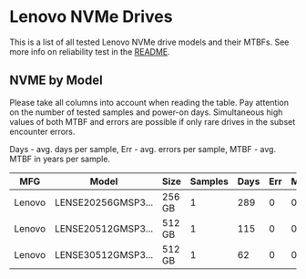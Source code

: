 Lenovo NVMe Drives
==================

This is a list of all tested Lenovo NVMe drive models and their MTBFs. See more
info on reliability test in the [README](https://github.com/bsdhw/SMART).

NVME by Model
------------

Please take all columns into account when reading the table. Pay attention on the
number of tested samples and power-on days. Simultaneous high values of both MTBF
and errors are possible if only rare drives in the subset encounter errors.

Days - avg. days per sample,
Err  - avg. errors per sample,
MTBF - avg. MTBF in years per sample.

| MFG       | Model              | Size   | Samples | Days  | Err   | MTBF |
|-----------|--------------------|--------|---------|-------|-------|------|
| Lenovo    | LENSE20256GMSP3... | 256 GB | 1       | 289   | 0     | 0.79   |
| Lenovo    | LENSE20512GMSP3... | 512 GB | 1       | 115   | 0     | 0.32   |
| Lenovo    | LENSE30512GMSP3... | 512 GB | 1       | 62    | 0     | 0.17   |
